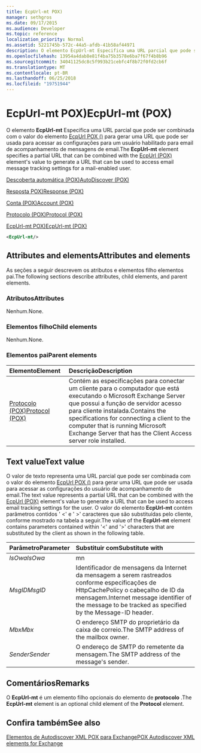 ```yaml
---
title: EcpUrl-mt POX)
manager: sethgros
ms.date: 09/17/2015
ms.audience: Developer
ms.topic: reference
localization_priority: Normal
ms.assetid: 5221745b-572c-44a5-afdb-41b58af44971
description: O elemento EcpUrl-mt Especifica uma URL parcial que pode ser combinada com o valor do elemento EcpUrl POX () para gerar uma URL que pode ser usada para acessar as configurações para um usuário habilitado para email de acompanhamento de mensagens de email.
ms.openlocfilehash: 13954a4dab8e81f4ba75b3578e6ba7f67f4b8b96
ms.sourcegitcommit: 34041125dc8c5f993b21cebfc4f8b72f0fd2cb6f
ms.translationtype: MT
ms.contentlocale: pt-BR
ms.lasthandoff: 06/25/2018
ms.locfileid: "19751944"
---
```

# <a name="ecpurl-mt-pox"></a><span data-ttu-id="70856-103">EcpUrl-mt POX)</span><span class="sxs-lookup"><span data-stu-id="70856-103">EcpUrl-mt (POX)</span></span>

<span data-ttu-id="70856-104">O elemento **EcpUrl-mt** Especifica uma URL parcial que pode ser combinada com o valor do elemento [EcpUrl POX ()](ecpurl-pox.md) para gerar uma URL que pode ser usada para acessar as configurações para um usuário habilitado para email de acompanhamento de mensagens de email.</span><span class="sxs-lookup"><span data-stu-id="70856-104">The **EcpUrl-mt** element specifies a partial URL that can be combined with the [EcpUrl (POX)](ecpurl-pox.md) element's value to generate a URL that can be used to access email message tracking settings for a mail-enabled user.</span></span> 
  
[<span data-ttu-id="70856-105">Descoberta automática (POX)</span><span class="sxs-lookup"><span data-stu-id="70856-105">AutoDiscover (POX)</span></span>](autodiscover-pox.md)
  
[<span data-ttu-id="70856-106">Resposta POX)</span><span class="sxs-lookup"><span data-stu-id="70856-106">Response (POX)</span></span>](response-pox.md)
  
[<span data-ttu-id="70856-107">Conta (POX)</span><span class="sxs-lookup"><span data-stu-id="70856-107">Account (POX)</span></span>](account-pox.md)
  
[<span data-ttu-id="70856-108">Protocolo (POX)</span><span class="sxs-lookup"><span data-stu-id="70856-108">Protocol (POX)</span></span>](protocol-pox.md)
  
[<span data-ttu-id="70856-109">EcpUrl-mt POX)</span><span class="sxs-lookup"><span data-stu-id="70856-109">EcpUrl-mt (POX)</span></span>](ecpurl-mt-pox.md)
  
```XML
<EcpUrl-mt/>
```

## <a name="attributes-and-elements"></a><span data-ttu-id="70856-110">Attributes and elements</span><span class="sxs-lookup"><span data-stu-id="70856-110">Attributes and elements</span></span>

<span data-ttu-id="70856-111">As seções a seguir descrevem os atributos e elementos filho elementos pai.</span><span class="sxs-lookup"><span data-stu-id="70856-111">The following sections describe attributes, child elements, and parent elements.</span></span>
  
### <a name="attributes"></a><span data-ttu-id="70856-112">Atributos</span><span class="sxs-lookup"><span data-stu-id="70856-112">Attributes</span></span>

<span data-ttu-id="70856-113">Nenhum.</span><span class="sxs-lookup"><span data-stu-id="70856-113">None.</span></span>
  
### <a name="child-elements"></a><span data-ttu-id="70856-114">Elementos filho</span><span class="sxs-lookup"><span data-stu-id="70856-114">Child elements</span></span>

<span data-ttu-id="70856-115">Nenhum.</span><span class="sxs-lookup"><span data-stu-id="70856-115">None.</span></span>
  
### <a name="parent-elements"></a><span data-ttu-id="70856-116">Elementos pai</span><span class="sxs-lookup"><span data-stu-id="70856-116">Parent elements</span></span>

|<span data-ttu-id="70856-117">**Elemento**</span><span class="sxs-lookup"><span data-stu-id="70856-117">**Element**</span></span>|<span data-ttu-id="70856-118">**Descrição**</span><span class="sxs-lookup"><span data-stu-id="70856-118">**Description**</span></span>|
|:-----|:-----|
|[<span data-ttu-id="70856-119">Protocolo (POX)</span><span class="sxs-lookup"><span data-stu-id="70856-119">Protocol (POX)</span></span>](protocol-pox.md) <br/> |<span data-ttu-id="70856-120">Contém as especificações para conectar um cliente para o computador que está executando o Microsoft Exchange Server que possui a função de servidor acesso para cliente instalada.</span><span class="sxs-lookup"><span data-stu-id="70856-120">Contains the specifications for connecting a client to the computer that is running Microsoft Exchange Server that has the Client Access server role installed.</span></span>  <br/> |
   
## <a name="text-value"></a><span data-ttu-id="70856-121">Text value</span><span class="sxs-lookup"><span data-stu-id="70856-121">Text value</span></span>

<span data-ttu-id="70856-122">O valor de texto representa uma URL parcial que pode ser combinada com o valor do elemento [EcpUrl POX ()](ecpurl-pox.md) para gerar uma URL que pode ser usada para acessar as configurações do usuário de acompanhamento de email.</span><span class="sxs-lookup"><span data-stu-id="70856-122">The text value represents a partial URL that can be combined with the [EcpUrl (POX)](ecpurl-pox.md) element's value to generate a URL that can be used to access email tracking settings for the user.</span></span> <span data-ttu-id="70856-123">O valor do elemento **EcpUrl-mt** contém parâmetros contidos ' <' e ' >' caracteres que são substituídas pelo cliente, conforme mostrado na tabela a seguir.</span><span class="sxs-lookup"><span data-stu-id="70856-123">The value of the **EcpUrl-mt** element contains parameters contained within '<' and '>' characters that are substituted by the client as shown in the following table.</span></span> 
  
|<span data-ttu-id="70856-124">**Parâmetro**</span><span class="sxs-lookup"><span data-stu-id="70856-124">**Parameter**</span></span>|<span data-ttu-id="70856-125">**Substituir com**</span><span class="sxs-lookup"><span data-stu-id="70856-125">**Substitute with**</span></span>|
|:-----|:-----|
| <span data-ttu-id="70856-126">_IsOwa_</span><span class="sxs-lookup"><span data-stu-id="70856-126">_IsOwa_</span></span> <br/> |<span data-ttu-id="70856-127">m</span><span class="sxs-lookup"><span data-stu-id="70856-127">n</span></span>  <br/> |
| <span data-ttu-id="70856-128">_MsgID_</span><span class="sxs-lookup"><span data-stu-id="70856-128">_MsgID_</span></span> <br/> |<span data-ttu-id="70856-129">Identificador de mensagens da Internet da mensagem a serem rastreados conforme especificações de HttpCachePolicy o cabeçalho de ID da mensagem.</span><span class="sxs-lookup"><span data-stu-id="70856-129">Internet message identifier of the message to be tracked as specified by the Message-ID header.</span></span>  <br/> |
| <span data-ttu-id="70856-130">_Mbx_</span><span class="sxs-lookup"><span data-stu-id="70856-130">_Mbx_</span></span> <br/> |<span data-ttu-id="70856-131">O endereço SMTP do proprietário da caixa de correio.</span><span class="sxs-lookup"><span data-stu-id="70856-131">The SMTP address of the mailbox owner.</span></span>  <br/> |
| <span data-ttu-id="70856-132">_Sender_</span><span class="sxs-lookup"><span data-stu-id="70856-132">_Sender_</span></span> <br/> |<span data-ttu-id="70856-133">O endereço de SMTP do remetente da mensagem.</span><span class="sxs-lookup"><span data-stu-id="70856-133">The SMTP address of the message's sender.</span></span>  <br/> |
   
## <a name="remarks"></a><span data-ttu-id="70856-134">Comentários</span><span class="sxs-lookup"><span data-stu-id="70856-134">Remarks</span></span>

<span data-ttu-id="70856-135">O **EcpUrl-mt** é um elemento filho opcionais do elemento de **protocolo** .</span><span class="sxs-lookup"><span data-stu-id="70856-135">The **EcpUrl-mt** element is an optional child element of the **Protocol** element.</span></span> 
  
## <a name="see-also"></a><span data-ttu-id="70856-136">Confira também</span><span class="sxs-lookup"><span data-stu-id="70856-136">See also</span></span>



[<span data-ttu-id="70856-137">Elementos de Autodiscover XML POX para Exchange</span><span class="sxs-lookup"><span data-stu-id="70856-137">POX Autodiscover XML elements for Exchange</span></span>](pox-autodiscover-xml-elements-for-exchange.md)

